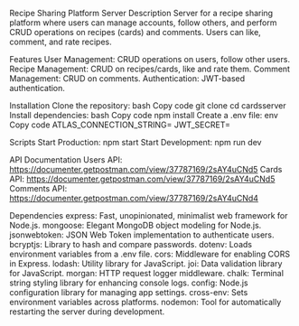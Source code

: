 Recipe Sharing Platform Server
Description
Server for a recipe sharing platform where users can manage accounts, follow others, and perform CRUD operations on recipes (cards) and comments. Users can like, comment, and rate recipes.

Features
User Management: CRUD operations on users, follow other users.
Recipe Management: CRUD on recipes/cards, like and rate them.
Comment Management: CRUD on comments.
Authentication: JWT-based authentication.

Installation
Clone the repository:
bash
Copy code
git clone <repository-url>
cd cardsserver
Install dependencies:
bash
Copy code
npm install
Create a .env file:
env
Copy code
ATLAS_CONNECTION_STRING=<your-mongo-connection-string>
JWT_SECRET=<your-secret>

Scripts
Start Production: npm start
Start Development: npm run dev

API Documentation
Users API: https://documenter.getpostman.com/view/37787169/2sAY4uCNd5
Cards API: https://documenter.getpostman.com/view/37787169/2sAY4uCNd5
Comments API: https://documenter.getpostman.com/view/37787169/2sAY4uCNd4

Dependencies
express: Fast, unopinionated, minimalist web framework for Node.js.
mongoose: Elegant MongoDB object modeling for Node.js.
jsonwebtoken: JSON Web Token implementation to authenticate users.
bcryptjs: Library to hash and compare passwords.
dotenv: Loads environment variables from a .env file.
cors: Middleware for enabling CORS in Express.
lodash: Utility library for JavaScript.
joi: Data validation library for JavaScript.
morgan: HTTP request logger middleware.
chalk: Terminal string styling library for enhancing console logs.
config: Node.js configuration library for managing app settings.
cross-env: Sets environment variables across platforms.
nodemon: Tool for automatically restarting the server during development.
